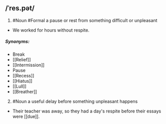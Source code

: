 ## /ˈres.pət/  
1. #Noun #Formal 
a pause or rest from something difficult or unpleasant

- We worked for hours without respite.

##### Synonyms:
- Break
- [[Relief]]
- [[Intermission]]
- Pause
- [[Recess]]
- [[Hiatus]]
- [[Lull]]
- [[Breather]]

2. #Noun 
a useful delay before something unpleasant happens

- Their teacher was away, so they had a day's respite before their essays were [[due]].